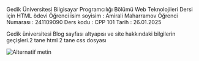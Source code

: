 Gedik Üniversitesi Bilgisayar Programcılığı Bölümü Web Teknolojileri Dersi için HTML ödevi
Öğrenci isim soyisim : Amirali Maharramov
Öğrenci Numarası : 241109090
Ders kodu : CPP 101
Tarih : 26.01.2025

Gedik üniversitesi Blog sayfası altyapısı ve site hakkındaki bilgilerin geçişleri.2 tane html 2 tane css dosyası




![Alternatif metin](https://encrypted-tbn0.gstatic.com/images?q=tbn:ANd9GcQDG3IMNHesEn9g00bffCwgq7caBDW6azxqIg&s)
